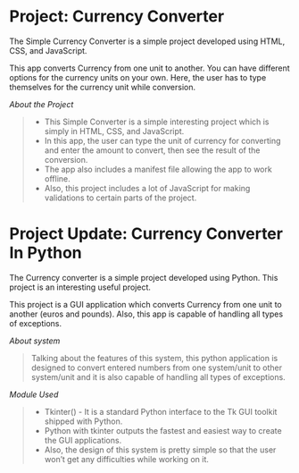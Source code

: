 # Project: Currency Converter 

The Simple Currency Converter is a simple project developed using HTML, CSS, and JavaScript. 

This app converts Currency from one unit to another. 
You can have different options for the currency units on your own. 
Here, the user has to type themselves for the currency unit while conversion.

*About the Project*

> - This Simple Converter is a simple interesting project which is simply in HTML, CSS, and JavaScript. 
> - In this app, the user can type the unit of currency for converting and enter the amount to convert, then see the result of the conversion. 
> - The app also includes a manifest file allowing the app to work offline. 
> - Also, this project includes a lot of JavaScript for making validations to certain parts of the project.
#
#
#
# Project Update: Currency Converter In Python

The Currency converter is a simple project developed using Python. This project is an interesting useful project.

This project is a GUI application which converts Currency from one unit to another (euros and pounds). Also, this app is capable of handling all types of exceptions. 

*About system*

> Talking about the features of this system, this python application is designed to convert entered numbers from one system/unit to other system/unit and it is also capable of handling all types of exceptions. 

*Module Used* 

> - Tkinter() - It is a standard Python interface to the Tk GUI toolkit shipped with Python. 
> - Python with tkinter outputs the fastest and easiest way to create the GUI applications. 
> - Also, the design of this system is pretty simple so that the user won’t get any difficulties while working on it.
#
#
#

